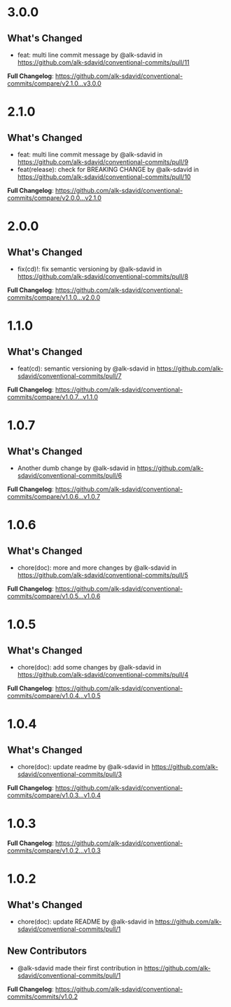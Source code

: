 # 3.0.0

## What's Changed
* feat: multi line commit message by @alk-sdavid in https://github.com/alk-sdavid/conventional-commits/pull/11


**Full Changelog**: https://github.com/alk-sdavid/conventional-commits/compare/v2.1.0...v3.0.0

# 2.1.0

## What's Changed
* feat: multi line commit message by @alk-sdavid in https://github.com/alk-sdavid/conventional-commits/pull/9
* feat(release): check for BREAKING CHANGE by @alk-sdavid in https://github.com/alk-sdavid/conventional-commits/pull/10


**Full Changelog**: https://github.com/alk-sdavid/conventional-commits/compare/v2.0.0...v2.1.0

# 2.0.0

## What's Changed
* fix(cd)!: fix semantic versioning by @alk-sdavid in https://github.com/alk-sdavid/conventional-commits/pull/8


**Full Changelog**: https://github.com/alk-sdavid/conventional-commits/compare/v1.1.0...v2.0.0

# 1.1.0

## What's Changed
* feat(cd): semantic versioning by @alk-sdavid in https://github.com/alk-sdavid/conventional-commits/pull/7


**Full Changelog**: https://github.com/alk-sdavid/conventional-commits/compare/v1.0.7...v1.1.0

# 1.0.7

## What's Changed
* Another dumb change by @alk-sdavid in https://github.com/alk-sdavid/conventional-commits/pull/6


**Full Changelog**: https://github.com/alk-sdavid/conventional-commits/compare/v1.0.6...v1.0.7

# 1.0.6

## What's Changed
* chore(doc): more and more changes by @alk-sdavid in https://github.com/alk-sdavid/conventional-commits/pull/5


**Full Changelog**: https://github.com/alk-sdavid/conventional-commits/compare/v1.0.5...v1.0.6

# 1.0.5

## What's Changed
* chore(doc): add some changes by @alk-sdavid in https://github.com/alk-sdavid/conventional-commits/pull/4


**Full Changelog**: https://github.com/alk-sdavid/conventional-commits/compare/v1.0.4...v1.0.5

# 1.0.4

## What's Changed
* chore(doc): update readme by @alk-sdavid in https://github.com/alk-sdavid/conventional-commits/pull/3


**Full Changelog**: https://github.com/alk-sdavid/conventional-commits/compare/v1.0.3...v1.0.4

# 1.0.3

**Full Changelog**: https://github.com/alk-sdavid/conventional-commits/compare/v1.0.2...v1.0.3

# 1.0.2

## What's Changed
* chore(doc): update README by @alk-sdavid in https://github.com/alk-sdavid/conventional-commits/pull/1

## New Contributors
* @alk-sdavid made their first contribution in https://github.com/alk-sdavid/conventional-commits/pull/1

**Full Changelog**: https://github.com/alk-sdavid/conventional-commits/commits/v1.0.2